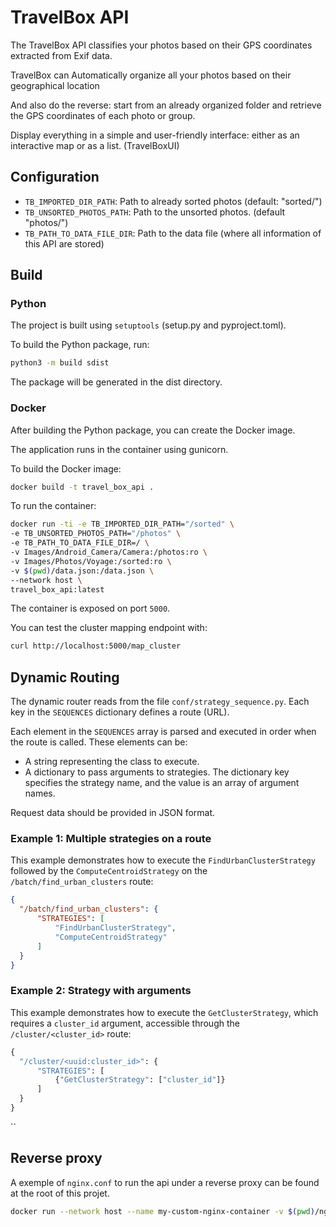 # TravelBox API

The TravelBox API classifies your photos based on their GPS coordinates extracted from Exif data.

TravelBox can Automatically organize all your photos based on their geographical location

And also do the reverse: start from an already organized folder and retrieve the GPS coordinates of each photo or group.

Display everything in a simple and user-friendly interface: either as an interactive map or as a list. (TravelBoxUI)


## Configuration

* `TB_IMPORTED_DIR_PATH`: Path to already sorted photos (default: "sorted/")
* `TB_UNSORTED_PHOTOS_PATH`: Path to the unsorted photos. (default "photos/")
* `TB_PATH_TO_DATA_FILE_DIR`: Path to the data file (where all information of this API are stored)

## Build
### Python

The project is built using `setuptools` (setup.py and pyproject.toml).

To build the Python package, run:

```bash
python3 -m build sdist
```

The package will be generated in the dist directory.

### Docker

After building the Python package, you can create the Docker image.

The application runs in the container using gunicorn.

To build the Docker image:

```bash
docker build -t travel_box_api .
```

To run the container:

```bash
docker run -ti -e TB_IMPORTED_DIR_PATH="/sorted" \
-e TB_UNSORTED_PHOTOS_PATH="/photos" \
-e TB_PATH_TO_DATA_FILE_DIR=/ \
-v Images/Android_Camera/Camera:/photos:ro \
-v Images/Photos/Voyage:/sorted:ro \
-v $(pwd)/data.json:/data.json \
--network host \
travel_box_api:latest
```

The container is exposed on port `5000`.

You can test the cluster mapping endpoint with:

```bash
curl http://localhost:5000/map_cluster
```

## Dynamic Routing

The dynamic router reads from the file `conf/strategy_sequence.py`. Each key in the `SEQUENCES` dictionary defines a route (URL).

Each element in the `SEQUENCES` array is parsed and executed in order when the route is called. These elements can be:

* A string representing the class to execute.
* A dictionary to pass arguments to strategies. The dictionary key specifies the strategy name, and the value is an array of argument names.

Request data should be provided in JSON format.

### Example 1: Multiple strategies on a route

This example demonstrates how to execute the `FindUrbanClusterStrategy` followed by the `ComputeCentroidStrategy` on the `/batch/find_urban_clusters` route:

```json
{
  "/batch/find_urban_clusters": {
      "STRATEGIES": [
          "FindUrbanClusterStrategy",
          "ComputeCentroidStrategy"
      ]
  }
}
```

### Example 2: Strategy with arguments

This example demonstrates how to execute the `GetClusterStrategy`, which requires a `cluster_id` argument, accessible through the `/cluster/<cluster_id>` route:

```python
{
  "/cluster/<uuid:cluster_id>": {
      "STRATEGIES": [
          {"GetClusterStrategy": ["cluster_id"]}
      ]
  }
}
```
``

## Reverse proxy

A exemple of `nginx.conf` to run the api under a reverse proxy can be found at the root of this projet.

```bash
docker run --network host --name my-custom-nginx-container -v $(pwd)/nginx.conf:/etc/nginx/nginx.conf:ro -d nginx
```
